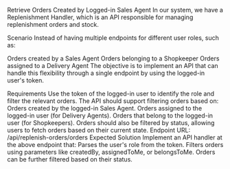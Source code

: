 Retrieve Orders Created by Logged-in Sales Agent
In our system, we have a Replenishment Handler, which is an API responsible for managing replenishment orders and stock.

Scenario
Instead of having multiple endpoints for different user roles, such as:

Orders created by a Sales Agent
Orders belonging to a Shopkeeper
Orders assigned to a Delivery Agent
The objective is to implement an API that can handle this flexibility through a single endpoint by using the logged-in user's token.

Requirements
Use the token of the logged-in user to identify the role and filter the relevant orders.
The API should support filtering orders based on:
Orders created by the logged-in Sales Agent.
Orders assigned to the logged-in user (for Delivery Agents).
Orders that belong to the logged-in user (for Shopkeepers).
Orders should also be filtered by status, allowing users to fetch orders based on their current state.
Endpoint
URL: /api/replenish-orders/orders
Expected Solution
Implement an API handler at the above endpoint that:
Parses the user's role from the token.
Filters orders using parameters like createdBy, assignedToMe, or belongsToMe.
Orders can be further filtered based on their status.
